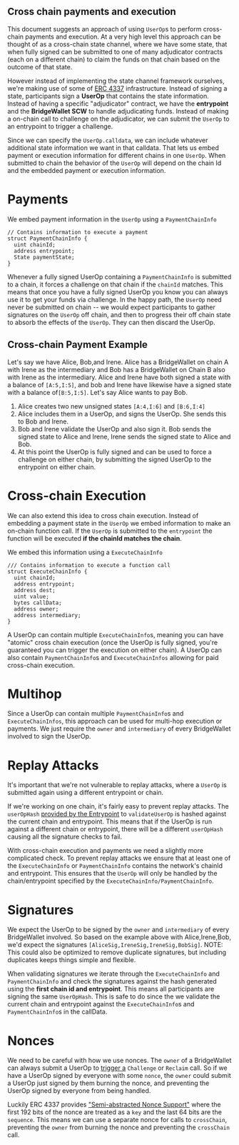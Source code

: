 ## Cross chain payments and execution

This document suggests an approach of using `UserOp`s to perform cross-chain payments and execution. At a very high level this approach can be thought of as a cross-chain state channel, where we have some state, that when fully signed can be submitted to one of many adjudicator contracts (each on a different chain) to claim the funds on that chain based on the outcome of that state.

However instead of implementing the state channel framework ourselves, we're making use of some of [ERC 4337](https://eips.ethereum.org/EIPS/eip-4337) infrastructure. Instead of signing a state, participants sign a **UserOp** that contains the state information. Instead of having a specific "adjudicator" contract, we have the **entrypoint** and the **BridgeWallet SCW** to handle adjudicating funds. Instead of making a on-chain call to challenge on the adjudicator, we can submit the `UserOp` to an entrypoint to trigger a challenge.

Since we can specify the `UserOp.calldata`, we can include whatever additional state information we want in that calldata. That lets us embed payment or execution information for different chains in one `UserOp`. When submitted to chain the behavior of the `UserOp` will depend on the chain Id and the embedded payment or execution information.

# Payments

We embed payment information in the `UserOp` using a `PaymentChainInfo`

```solidity
// Contains information to execute a payment
struct PaymentChainInfo {
  uint chainId;
  address entrypoint;
  State paymentState;
}
```


Whenever a fully signed UserOp containing a `PaymentChainInfo` is submitted to a chain, it forces a challenge on that chain if the `chainId` matches. This means that once you have a fully signed UserOp you know you can always use it to get your funds via challenge. In the happy path, the `UserOp` need never be submitted on chain -- we would expect participants to gather signatures on the `UserOp` off chain, and then to progress their off chain state to absorb the effects of the `UserOp`. They can then discard the UserOp.

## Cross-chain Payment Example

Let's say we have Alice, Bob,and Irene. Alice has a BridgeWallet on chain A with Irene as the intermediary and Bob has a BridgeWallet on Chain B also with Irene as the intermediary. Alice and Irene have both signed a state with a balance of `[A:5,I:5]`, and bob and Irene have likewise have a signed state with a balance of`[B:5,I:5]`. Let's say Alice wants to pay Bob.

1. Alice creates two new unsigned states `[A:4,I:6]` and `[B:6,I:4]`
2. Alice includes them in a UserOp, and signs the UserOp. She sends this to Bob and Irene.
3. Bob and Irene validate the UserOp and also sign it. Bob sends the signed state to Alice and Irene, Irene sends the signed state to Alice and Bob.
4. At this point the UserOp is fully signed and can be used to force a challenge on either chain, by submitting the signed UserOp to the entrypoint on either chain.

# Cross-chain Execution

We can also extend this idea to cross chain execution. Instead of embedding a payment state in the `UserOp` we embed information to make an on-chain function call. If the `UserOp` is submitted to the `entrypoint` the function will be executed **if the chainId matches the chain**.

We embed this information using a `ExecuteChainInfo`

```solidity
/// Contains information to execute a function call
struct ExecuteChainInfo {
  uint chainId;
  address entrypoint;
  address dest;
  uint value;
  bytes callData;
  address owner;
  address intermediary;
}
```

A UserOp can contain multiple `ExecuteChainInfo`s, meaning you can have "atomic" cross chain execution (once the UserOp is fully signed, you're guaranteed you can trigger the execution on either chain). A UserOp can also contain `PaymentChainInfo`s and `ExecuteChainInfos` allowing for paid cross-chain execution.

# Multihop

Since a UserOp can contain multiple `PaymentChainInfo`s and `ExecuteChainInfos`, this approach can be used for multi-hop execution or payments. We just require the `owner` and `intermediary` of every BridgeWallet involved to sign the UserOp.

# Replay Attacks

It's important that we're not vulnerable to replay attacks, where a `UserOp` is submitted again using a different entrypoint or chain.

If we're working on one chain, it's fairly easy to prevent replay attacks. The `userOpHash` [provided by the Entrypoint](https://github.com/magmo/Bridge-Wallet/blob/ad6d24fa2435f449751d1b61e24d12faff1f83a9/contracts/core/EntryPoint.sol#L298) to `validateUserOp` is hashed against the current chain and entrypoint. This means that if the UserOp is run against a different chain or entrypoint, there will be a different `userOpHash` causing all the signature checks to fail.

With cross-chain execution and payments we need a slightly more complicated check. To prevent replay attacks we ensure that at least one of the `ExecuteChainInfo` or `PaymentChainInfo` contains the network's chainId and entrypoint. This ensures that the `UserOp` will only be handled by the chain/entrypoint specified by the `ExecuteChainInfo/PaymentChainInfo`.

# Signatures

We expect the UserOp to be signed by the `owner` and `intermediary` of every BridgeWallet involved. So based on the example above with Alice,Irene,Bob, we'd expect the signatures `[AliceSig,IreneSig,IreneSig,BobSig]`. NOTE: This could also be optimized to remove duplicate signatures, but including duplicates keeps things simple and flexible.

When validating signatures we iterate through the `ExecuteChainInfo` and `PaymentChainInfo` and check the signatures against the hash generated using the **first chain id and entrypoint**. This means all participants are signing the same `UserOpHash`. This is safe to do since the we validate the current chain and entrypoint against the `ExecuteChainInfo`s and `PaymentChainInfo`s in the callData.

# Nonces

We need to be careful with how we use nonces. The `owner` of a BridgeWallet can always submit a UserOp to [trigger a](https://github.com/magmo/Bridge-Wallet/blob/66dbb9c41ea8830218265b4def76824320df6bca/contracts/SCBridgeWallet.sol#L207) `Challenge` or `Reclaim` call. So if we have a UserOp signed by everyone with some `nonce`, the `owner` could submit a UserOp just signed by them burning the nonce, and preventing the UserOp signed by everyone from being handled.

Luckily ERC 4337 provides ["Semi-abstracted Nonce Support"](https://eips.ethereum.org/EIPS/eip-4337#semi-abstracted-nonce-support) where the first 192 bits of the nonce are treated as a `key` and the last 64 bits are the `sequence`. This means we can use a separate nonce for calls to `crossChain`, preventing the `owner` from burning the nonce and preventing the `crossChain` call.
